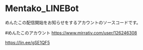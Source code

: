 # Mentako_LINEBot
めんたこの配信開始をお知らせをするアカウントのソースコードです。

#めんたこのアカウント
https://www.mirrativ.com/user/126246308

https://lin.ee/gSE1QF5

